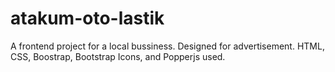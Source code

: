 # atakum-oto-lastik
A frontend project for a local bussiness. Designed for advertisement. 
HTML, CSS, Boostrap, Bootstrap Icons, and Popperjs used.
